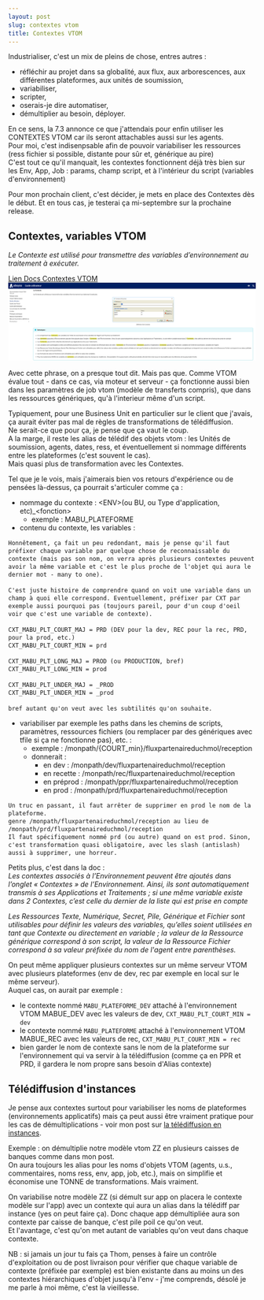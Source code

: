 ```yaml
---
layout: post
slug: contextes vtom
title: Contextes VTOM
---
```

Industrialiser, c'est un mix de pleins de chose, entres autres : 
 * réfléchir au projet dans sa globalité, aux flux, aux arborescences, aux différentes plateformes, aux unités de soumission,
 * variabiliser,
 * scripter,
 * oserais-je dire automatiser,
 * démultiplier au besoin, déployer.

En ce sens, la 7.3 annonce ce que j'attendais pour enfin utiliser les CONTEXTES VTOM car ils seront attachables aussi sur les agents.  
Pour moi, c'est indisenpsable afin de pouvoir variabiliser les ressources (ress fichier si possible, distante pour sûr et, générique au pire)  
C'est tout ce qu'il manquait, les contextes fonctionnent déjà très bien sur les Env, App, Job : params, champ script, et à l'intérieur du script (variables d'environnement)  

Pour mon prochain client, c'est décider, je mets en place des Contextes dès le début.
Et en tous cas, je testerai ça mi-septembre sur la prochaine release.  

## Contextes, variables VTOM
*Le Contexte est utilisé pour transmettre des variables d’environnement au traitement à exécuter.*  

[Lien Docs Contextes VTOM](https://docs.absyss.com/vtom/731a/fr/Visual_TOM_Guide_Utilisateur/?h=contextes#le-contexte)  
![Docs contextes VTOM](/assets/img/contextes_variables_vtom.png)

Avec cette phrase, on a presque tout dit. 
Mais pas que. Comme VTOM évalue tout - dans ce cas, via moteur et serveur - ça fonctionne aussi bien dans les paramètres de job vtom (modèle de transferts compris), que dans les ressources génériques, qu'à l'interieur même d'un script.  

Typiquement, pour une Business Unit en particulier sur le client que j'avais, ça aurait éviter pas mal de règles de transformations de télédiffusion.  
Ne serait-ce que pour ça, je pense que ça vaut le coup.  
A la marge, il reste les alias de télédif des objets vtom : les Unités de soumission, agents, dates, ress, et éventuellement si nommage différents entre les plateformes (c'est souvent le cas).  
Mais quasi plus de transformation avec les Contextes.  

Tel que je le vois, mais j'aimerais bien vos retours d'expérience ou de pensées là-dessus, ça pourrait s'articuler comme ça :  
 * nommage du contexte : &lt;ENV&gt;(ou BU, ou Type d'application, etc)_&lt;fonction&gt;
    * exemple : MABU_PLATEFORME
 * contenu du contexte, les variables :

```
Honnêtement, ça fait un peu redondant, mais je pense qu'il faut préfixer chaque variable par quelque chose de reconnaissable du contexte (mais pas son nom, on verra après plusieurs contextes peuvent avoir la même variable et c'est le plus proche de l'objet qui aura le dernier mot - many to one).  

C'est juste histoire de comprendre quand on voit une variable dans un champ à quoi elle correspond. Eventuellement, préfixer par CXT par exemple aussi pourquoi pas (toujours pareil, pour d'un coup d'oeil voir que c'est une variable de contexte).  

CXT_MABU_PLT_COURT_MAJ = PRD (DEV pour la dev, REC pour la rec, PRD, pour la prod, etc.)
CXT_MABU_PLT_COURT_MIN = prd

CXT_MABU_PLT_LONG_MAJ = PROD (ou PRODUCTION, bref)
CXT_MABU_PLT_LONG_MIN = prod

CXT_MABU_PLT_UNDER_MAJ = _PROD
CXT_MABU_PLT_UNDER_MIN = _prod

bref autant qu'on veut avec les subtilités qu'on souhaite.  
```

 * variabiliser par exemple les paths dans les chemins de scripts, paramètres, ressources fichiers (ou remplacer par des génériques avec tfile si ça ne fonctionne pas), etc. :
   * exemple : /monpath/{COURT_min}/fluxpartenaireduchmol/reception
   * donnerait :
     * en dev     : /monpath/dev/fluxpartenaireduchmol/reception
     * en recette : /monpath/rec/fluxpartenaireduchmol/reception
     * en préprod : /monpath/ppr/fluxpartenaireduchmol/reception
     * en prod    : /monpath/prd/fluxpartenaireduchmol/reception

```
Un truc en passant, il faut arrêter de supprimer en prod le nom de la plateforme.
genre /monpath/fluxpartenaireduchmol/reception au lieu de /monpath/prd/fluxpartenaireduchmol/reception  
Il faut spécifiquement nommé prd (ou autre) quand on est prod. Sinon, c'est transformation quasi obligatoire, avec les slash (antislash) aussi à supprimer, une horreur.  
```

Petits plus, c'est dans la doc :  
*Les contextes associés à l’Environnement peuvent être ajoutés dans l’onglet « Contextes » de l’Environnement. Ainsi, ils sont automatiquement transmis à ses Applications et Traitements ; si une même variable existe dans 2 Contextes, c’est celle du dernier de la liste qui est prise en compte*  

*Les Ressources Texte, Numérique, Secret, Pile, Générique et Fichier sont utilisables pour définir les valeurs des variables, qu’elles soient utilisées en tant que Contexte ou directement en variable ; la valeur de la Ressource générique correspond à son script, la valeur de la Ressource Fichier correspond à sa valeur préfixée du nom de l'agent entre parenthèses.*

On peut même appliquer plusieurs contextes sur un même serveur VTOM avec plusieurs plateformes (env de dev, rec par exemple en local sur le même serveur).  
Auquel cas, on aurait par exemple : 
 * le contexte nommé `MABU_PLATEFORME_DEV` attaché à l'environnement VTOM MABUE_DEV avec les valeurs de dev,
 `CXT_MABU_PLT_COURT_MIN = dev`
 * le contexte nommé `MABU_PLATEFORME`     attaché à l'environnement VTOM MABUE_REC avec les valeurs de rec,
 `CXT_MABU_PLT_COURT_MIN = rec`
 * bien garder le nom de contexte sans le nom de la plateforme sur l'environnement qui va servir à la télédiffusion (comme ça en PPR et PRD, il gardera le nom propre sans besoin d'Alias contexte)

## Télédiffusion d'instances
Je pense aux contextes surtout pour variabiliser les noms de plateformes (environnements applicatifs) mais ça peut aussi être vraiment pratique pour les cas de démultiplications - voir mon post sur [la télédiffusion en instances](/telediffusion-instance-vtom-modele-demultiplication-couloir.html).  

Exemple : on démultiplie notre modèle vtom ZZ en plusieurs caisses de banques comme dans mon post.  
On aura toujours les alias pour les noms d'objets VTOM (agents, u.s., commentaires, noms ress, env, app, job, etc.), mais on simplifie et économise une TONNE de transformations. Mais vraiment.  

On variabilise notre modèle ZZ (si démult sur app on placera le contexte modèle sur l'app) avec un contexte qui aura un alias dans la télédiff par instance (yes on peut faire ça).
Donc chaque app démultipliée aura son contexte par caisse de banque, c'est pile poil ce qu'on veut.  
Et l'avantage, c'est qu'on met autant de variables qu'on veut dans chaque contexte.  

NB : si jamais un jour tu fais ça Thom, penses à faire un contrôle d'exploitation ou de post livraison pour vérifier que chaque variable de contexte (préfixée par exemple) est bien existante dans au moins un des contextes hiérarchiques d'objet jusqu'à l'env - j'me comprends, désolé je me parle à moi même, c'est la vieillesse.  
